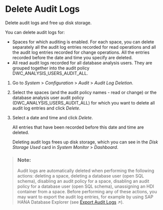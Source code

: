<!-- loio589fa4251db74fb7955eeee5d86fc25c -->

# Delete Audit Logs

Delete audit logs and free up disk storage.

You can delete audit logs for:

-   Spaces for which auditing is enabled. For each space, you can delete separately all the audit log entries recorded for read operations and all the audit log entries recorded for change operations. All the entries recorded before the date and time you specify are deleted.
-   All read audit logs recorded for all database analysis users. They are grouped together into the audit policy DWC\_ANALYSIS\_USERS\_AUDIT\_ALL.

1.  Go to *System* \> *Configuration* \> *Audit* \> *Audit Log Deletion*.

2.  Select the spaces \(and the audit policy names - read or change\) or the database analysis user audit policy \(DWC\_ANALYSIS\_USERS\_AUDIT\_ALL\) for which you want to delete all audit log entries and click *Delete*.

3.  Select a date and time and click *Delete*.

    All entries that have been recorded before this date and time are deleted.

    Deleting audit logs frees up disk storage, which you can see in the *Disk Storage Used* card in *System Monitor* \> *Dashboard*.


> ### Note:  
> Audit logs are automatically deleted when performing the following actions: deleting a space, deleting a database user \(open SQL schema\), disabling an audit policy for a space, disabling an audit policy for a database user \(open SQL schema\), unassigning an HDI container from a space. Before performing any of these actions, you may want to export the audit log entries, for example by using SAP HANA Database Explorer \(see [Export Audit Logs](https://help.sap.com/viewer/9f36ca35bc6145e4acdef6b4d852d560/DEV_CURRENT/en-US/0c5dc64a1c684edcb8ab03290d683bc9.html "You can export audit log entries before they are deleted.") :arrow_upper_right:\).

